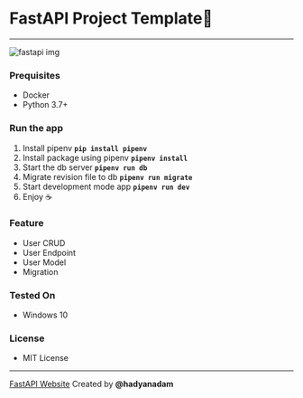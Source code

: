 # FastAPI Project Template:snake:
---
<img title="fastapi" alt="fastapi img" src="https://fastapi.tiangolo.com/img/logo-margin/logo-teal.png">

### Prequisites
+ Docker
+ Python 3.7+

### Run the app
1. Install pipenv **`pip install pipenv`**
1. Install package using pipenv **`pipenv install`**
2. Start the db server **`pipenv run db`**
3. Migrate revision file to db **`pipenv run migrate`**
4. Start development mode app **`pipenv run dev`**
5. Enjoy :coffee:
### Feature
+ User CRUD
+ User Endpoint
+ User Model
+ Migration

### Tested On
+ Windows 10
### License
+ MIT License
---


[FastAPI Website](https://fastapi.tiangolo.com)
Created by **@hadyanadam**